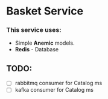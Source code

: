 ﻿# Basket Service

### This service uses:

* Simple **Anemic** models.
* **Redis** - Database

## TODO:

- [ ] rabbitmq consumer for Catalog ms
- [ ] kafka consumer for Catalog ms